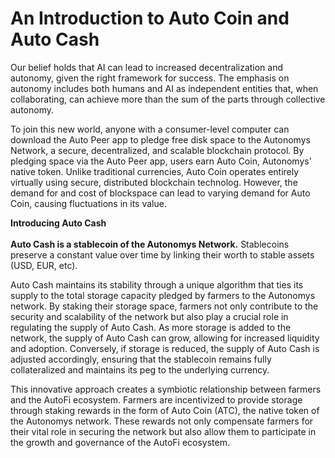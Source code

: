 # An Introduction to Auto Coin and Auto Cash

Our belief holds that AI can lead to increased decentralization and autonomy, given the right framework for success. The emphasis on autonomy includes both humans and AI as independent entities that, when collaborating, can achieve more than the sum of the parts through collective autonomy.

To join this new world, anyone with a consumer-level computer can download the Auto Peer app to pledge free disk space to the Autonomys Network, a secure, decentralized, and scalable blockchain protocol. By pledging space via the Auto Peer app, users earn Auto Coin, Autonomys' native token. Unlike traditional currencies, Auto Coin operates entirely virtually using secure, distributed blockchain technolog. However, the demand for and cost of blockspace can lead to varying demand for Auto Coin, causing fluctuations in its value.

**Introducing Auto Cash**\
\
**Auto Cash is a stablecoin of the Autonomys Network.** Stablecoins preserve a constant value over time by linking their worth to stable assets (USD, EUR, etc).&#x20;

Auto Cash maintains its stability through a unique algorithm that ties its supply to the total storage capacity pledged by farmers to the Autonomys network. By staking their storage space, farmers not only contribute to the security and scalability of the network but also play a crucial role in regulating the supply of Auto Cash. As more storage is added to the network, the supply of Auto Cash can grow, allowing for increased liquidity and adoption. Conversely, if storage is reduced, the supply of Auto Cash is adjusted accordingly, ensuring that the stablecoin remains fully collateralized and maintains its peg to the underlying currency.

This innovative approach creates a symbiotic relationship between farmers and the AutoFi ecosystem. Farmers are incentivized to provide storage through staking rewards in the form of Auto Coin (ATC), the native token of the Autonomys network. These rewards not only compensate farmers for their vital role in securing the network but also allow them to participate in the growth and governance of the AutoFi ecosystem.

